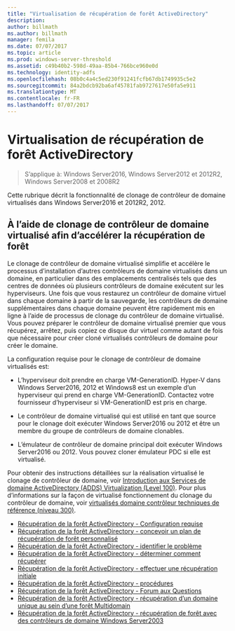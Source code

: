 ```yaml
---
title: "Virtualisation de récupération de forêt ActiveDirectory"
description: 
author: billmath
ms.author: billmath
manager: femila
ms.date: 07/07/2017
ms.topic: article
ms.prod: windows-server-threshold
ms.assetid: c49b40b2-598d-49aa-85b4-766bce960e0d
ms.technology: identity-adfs
ms.openlocfilehash: 08b0c4a4c5ed230f91241fcfb67db1749935c5e2
ms.sourcegitcommit: 84a2bdcb92ba6af45781fab9727617e50fa5e911
ms.translationtype: MT
ms.contentlocale: fr-FR
ms.lasthandoff: 07/07/2017
---
```

# <a name="active-directory-forest-recovery-virtualization"></a>Virtualisation de récupération de forêt ActiveDirectory

>S’applique à: Windows Server2016, Windows Server2012 et 2012R2, Windows Server2008 et 2008R2

Cette rubrique décrit la fonctionnalité de clonage de contrôleur de domaine virtualisés dans Windows Server2016 et 2012R2, 2012.  
 
## <a name="using-virtualized-domain-controller-cloning-to-expedite-forest-recovery"></a>À l’aide de clonage de contrôleur de domaine virtualisé afin d’accélérer la récupération de forêt  
 Le clonage de contrôleur de domaine virtualisé simplifie et accélère le processus d’installation d’autres contrôleurs de domaine virtualisés dans un domaine, en particulier dans des emplacements centralisés tels que des centres de données où plusieurs contrôleurs de domaine exécutent sur les hyperviseurs. Une fois que vous restaurez un contrôleur de domaine virtuel dans chaque domaine à partir de la sauvegarde, les contrôleurs de domaine supplémentaires dans chaque domaine peuvent être rapidement mis en ligne à l’aide de processus de clonage du contrôleur de domaine virtualisé. Vous pouvez préparer le contrôleur de domaine virtualisé premier que vous récupérez, arrêtez, puis copiez ce disque dur virtuel comme autant de fois que nécessaire pour créer cloné virtualisés contrôleurs de domaine pour créer le domaine.  
  
 La configuration requise pour le clonage de contrôleur de domaine virtualisés est:  
  
-   L’hyperviseur doit prendre en charge VM-GenerationID. Hyper-V dans Windows Server2016, 2012 et Windows8 est un exemple d’un hyperviseur qui prend en charge VM-GenerationID. Contactez votre fournisseur d’hyperviseur si VM-GenerationID est pris en charge.  
  
-   Le contrôleur de domaine virtualisé qui est utilisé en tant que source pour le clonage doit exécuter Windows Server2016 ou 2012 et être un membre du groupe de contrôleurs de domaine clonables.  
  
-   L’émulateur de contrôleur de domaine principal doit exécuter Windows Server2016 ou 2012. Vous pouvez cloner émulateur PDC si elle est virtualisé.  
  
 Pour obtenir des instructions détaillées sur la réalisation virtualisé le clonage de contrôleur de domaine, voir [Introduction aux Services de domaine ActiveDirectory (ADDS) Virtualization (Level 100)](../Introduction-to-Active-Directory-Domain-Services-AD-DS-Virtualization-Level-100.md). Pour plus d’informations sur la façon de virtualisé fonctionnement du clonage du contrôleur de domaine, voir [virtualisés domaine contrôleur techniques de référence (niveau 300)](../deploy/virtual-dc/virtualized-domain-controller-technical-reference--level-300-.md).  

-   [Récupération de la forêt ActiveDirectory - Configuration requise](AD-Forest-Recovery-Prerequisties.md)  
-   [Récupération de la forêt ActiveDirectory - concevoir un plan de récupération de forêt personnalisé](AD-Forest-Recovery-Devising-a-Plan.md)  
- [Récupération de la forêt ActiveDirectory - identifier le problème](AD-Forest-Recovery-Identify-the-Problem.md)
-   [Récupération de la forêt ActiveDirectory - déterminer comment récupérer](AD-Forest-Recovery-Determine-how-to-Recover.md)
-   [Récupération de la forêt ActiveDirectory - effectuer une récupération initiale](AD-Forest-Recovery-Perform-initial-recovery.md)  
-   [Récupération de la forêt ActiveDirectory - procédures](AD-Forest-Recovery-Procedures.md)  
-   [Récupération de la forêt ActiveDirectory - Forum aux Questions](AD-Forest-Recovery-FAQ.md)  
-   [Récupération de la forêt ActiveDirectory - récupération d’un domaine unique au sein d’une forêt Multidomain](AD-Forest-Recovery-Single-Domain-in-Multidomain-Recovery.md)  
-   [Récupération de la forêt ActiveDirectory - récupération de forêt avec des contrôleurs de domaine Windows Server2003](AD-Forest-Recovery-Windows-Server-2003.md) 

  
